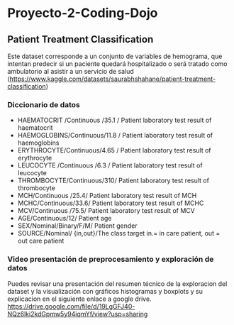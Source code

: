 # Proyecto-2-Coding-Dojo
## Patient Treatment Classification

Este dataset corresponde a un conjunto de variables de hemograma, que intentan predecir si un paciente quedará hospitalizado o será tratado como ambulatorio al asistir a un servicio de salud (https://www.kaggle.com/datasets/saurabhshahane/patient-treatment-classification)

### Diccionario de datos
- HAEMATOCRIT /Continuous /35.1 / Patient laboratory test result of haematocrit
- HAEMOGLOBINS/Continuous/11.8 / Patient laboratory test result of haemoglobins
- ERYTHROCYTE/Continuous/4.65 /  Patient laboratory test result of erythrocyte
- LEUCOCYTE	/Continuous /6.3 / Patient laboratory test result of leucocyte
- THROMBOCYTE/Continuous/310/ Patient laboratory test result of thrombocyte
- MCH/Continuous /25.4/ Patient laboratory test result of MCH
- MCHC/Continuous/33.6/ Patient laboratory test result of MCHC
- MCV/Continuous /75.5/ Patient laboratory test result of MCV
- AGE/Continuous/12/ Patient age
- SEX/Nominal/Binary/F/M/ Patient gender
- SOURCE/Nominal/ {in,out}/The class target in.= in care patient, out = out care patient

### Video presentación de preprocesamiento y exploración de datos
Puedes revisar una presentación del resumen técnico de la exploracion del dataset y la visualización con gráficos histogramas y boxplots y su explicacion en el siguiente enlace a google drive.
https://drive.google.com/file/d/19LgGFJ40-NQz6lki2kdGpmw5y94iqmYf/view?usp=sharing
